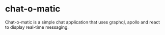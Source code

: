 # chat-o-matic

Chat-o-matic is a simple chat application that uses graphql, apollo and react to display real-time messaging.

